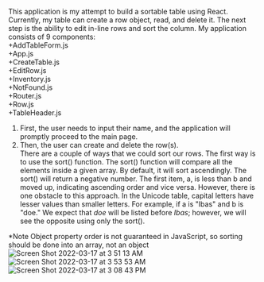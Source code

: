 This application is my attempt to build a sortable table using React. Currently, my table can create a row object, read, and delete it. The next step is the ability to edit in-line rows and sort the column. My application consists of 9 components: <br />
+AddTableForm.js <br />
+App.js <br />
+CreateTable.js <br />
+EditRow.js <br />
+Inventory.js <br />
+NotFound.js <br />
+Router.js <br />
+Row.js <br />
+TableHeader.js <br />
1) First, the user needs to input their name, and the application will promptly proceed to the main page.
2) Then, the user can create and delete the row(s). <br/>
There are a couple of ways that we could sort our rows. The first way is to use the sort() function. The sort() function will compare all the elements inside a given array. By default, it will sort ascendingly. The sort() will return a negative number. The first item, a, is less than b and moved up, indicating ascending order and vice versa. However, there is one obstacle to this approach. In the Unicode table, capital letters have lesser values than smaller letters. For example, if a is "Ibas" and b is "doe." We expect that _doe_ will be listed before _Ibas_; however, we will see the opposite using only the sort(). 

*Note 
Object property order is not guaranteed in JavaScript, so sorting should be done into an array, not an object
![Screen Shot 2022-03-17 at 3 51 13 AM](https://user-images.githubusercontent.com/61608148/158762311-fe070178-6e40-4a0b-8735-55282e249b1d.png)
![Screen Shot 2022-03-17 at 3 53 53 AM](https://user-images.githubusercontent.com/61608148/158762409-a6c86777-a3a1-418d-9d3d-2c0e60c8e209.png)
![Screen Shot 2022-03-17 at 3 08 43 PM](https://user-images.githubusercontent.com/61608148/158877816-47576492-6485-48d8-a005-2adf36774359.png)
